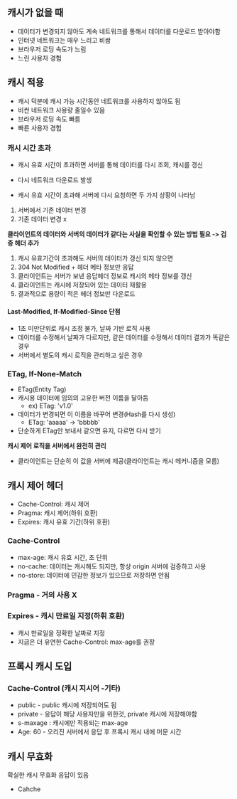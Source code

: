 ## 캐시가 없을 때
* 데이터가 변경되지 않아도 계속 네트워크를 통해서 데이터를 다운로드 받아야함
* 인터넷 네트워크는 매우 느리고 비쌈
* 브라우저 로딩 속도가 느림
* 느린 사용자 경험

## 캐시 적용
* 캐시 덕분에 캐시 가능 시간동안 네트워크를 사용하지 않아도 됨
* 비싼 네트워크 사용량 줄일수 있음
* 브라우저 로딩 속도 빠름
* 빠른 사용자 경험

### 캐시 시간 초과
* 캐시 유효 시간이 초과하면 서버를 통해 데이터를 다시 조회, 캐시를 갱신
* 다시 네트워크 다운로드 발생

* 캐시 유효 시간이 초과해 서버에 다시 요청하면 두 가지 상황이 나타남
1. 서버에서 기존 데이터 변경
2. 기존 데이터 변경 x

**클라이언트의 데이터와 서버의 데이터가 같다는 사실을 확인할 수 있는 방법 필요 -> 검증 헤더 추가**

1. 캐시 유효기간이 초과해도 서버의 데이터가 갱신 되지 않으면
2. 304 Not Modified + 헤더 메타 정보만 응답
3. 클라이언트는 서버가 보낸 응답헤더 정보로 캐시의 메타 정보를 갱신
4. 클라이언트는 캐시에 저장되어 있는 데이터 재활용
5. 결과적으로 용량이 적은 헤더 정보만 다운로드

#### Last-Modified, If-Modified-Since 단점
* 1초 미만단위로 캐시 조정 불가, 날짜 기반 로직 사용
* 데이터를 수정해서 날짜가 다르지만, 같은 데이터를 수정해서 데이터 결과가 똑같은 경우
* 서버에서 별도의 캐시 로직을 관리하고 싶은 경우

### ETag, If-None-Match
* ETag(Entity Tag)
* 캐시용 데이터에 임의의 고유한 버전 이름을 달아둠
  * ex) ETag: 'v1.0'
* 데이터가 변경되면 이 이름을 바꾸어 변경(Hash를 다시 생성)
  * ETag: 'aaaaa' -> 'bbbbb'
* 단순하게 ETag만 보내서 같으면 유지, 다르면 다시 받기

**캐시 제어 로직을 서버에서 완전히 관리**
* 클라이언트는 단순히 이 값을 서버에 제공(클라이언트는 캐시 메커니즘을 모름)

## 캐시 제어 헤더
* Cache-Control: 캐시 제어
* Pragma: 캐시 제어(하위 호환)
* Expires: 캐시 유효 기간(하위 호환)

### Cache-Control
* max-age: 캐시 유효 시간, 초 단위
* no-cache: 데이터는 캐시해도 되지만, 항상 origin 서버에 검증하고 사용
* no-store: 데이터에 민감한 정보가 있으므로 저장하면 안됨

### Pragma - 거의 사용 X

### Expires - 캐시 만료일 지정(하휘 호환)
* 캐시 만료일을 정확한 날짜로 지정
* 지금은 더 유연한 Cache-Control: max-age를 권장

## 프록시 캐시 도입
### Cache-Control (캐시 지시어 -기타)
* public - public 캐시에 저장되어도 됨
* private - 응답이 해당 사용자만을 위한것, private 캐시에 저장해야함
* s-maxage : 캐시에만 적용되는 max-age
* Age: 60 - 오리진 서버에서 응답 후 프록시 캐시 내에 머문 시간

## 캐시 무효화
확실한 캐시 무효화 응답이 있음
* Cahche